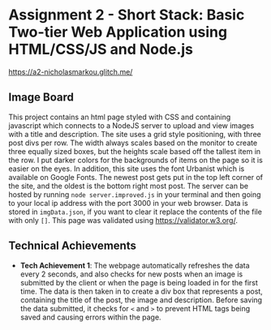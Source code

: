 Assignment 2 - Short Stack: Basic Two-tier Web Application using HTML/CSS/JS and Node.js  
===
https://a2-nicholasmarkou.glitch.me/
## Image Board

This project contains an html page styled with CSS and containing javascript which connects to a NodeJS server to upload and view images with a title and description. The site uses a grid style positioning, with three post divs per row. The width always scales based on the monitor to create three equally sized boxes, but the heights scale based off the tallest item in the row. I put darker colors for the backgrounds of items on the page so it is easier on the eyes. In addition, this site uses the font Urbanist which is available on Google Fonts. The newest post gets put in the top left corner of the site, and the oldest is the bottom right most post. The server can be hosted by running `node server.improved.js` in your terminal and then going to your local ip address with the port 3000 in your web browser. Data is stored in `imgData.json`, if you want to clear it replace the contents of the file with only `[]`. This page was validated using https://validator.w3.org/.

## Technical Achievements
- **Tech Achievement 1**: The webpage automatically refreshes the data every 2 seconds, and also checks for new posts when an image is submitted by the client or when the page is being loaded in for the first time. The data is then taken in to create a div box that represents a post, containing the title of the post, the image and description. Before saving the data submitted, it checks for `<` and `>` to prevent HTML tags being saved and causing errors within the page. 
